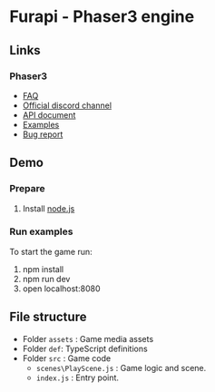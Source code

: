 # Furapi - Phaser3 engine

## Links

### Phaser3

- [FAQ](https://github.com/phaser-discord/community/blob/master/FAQ.md)
- [Official discord channel](https://discord.gg/phaser)
- [API document](https://photonstorm.github.io/phaser3-docs/)
- [Examples](https://labs.phaser.io/)
- [Bug report](https://github.com/photonstorm/phaser/issues)

## Demo

### Prepare

1. Install [node.js](https://nodejs.org/en/) 

### Run examples

To start the game run:

1. npm install
2. npm run dev
3. open localhost:8080


## File structure

- Folder `assets` : Game media assets
- Folder `def`: TypeScript definitions
- Folder `src` : Game code
    - `scenes\PlayScene.js` : Game logic and scene.
    - `index.js` : Entry point.